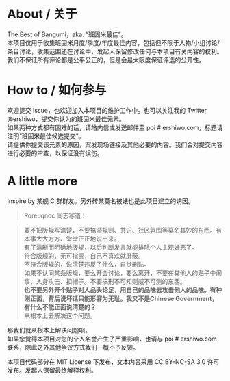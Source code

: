 # About / 关于

The Best of Bangumi，aka. “班固米最佳”。  
本项目仅用于收集班固米月度/季度/年度最佳内容，包括但不限于人物/小组讨论/条目讨论，收集范围还在讨论中，发起人保留修改任何与本项目有关内容的权利。  
我们不保证所有评论都是公平公正的，但是会最大限度保证评选的公开性。

# How to / 如何参与

欢迎提交 Issue，也欢迎加入本项目的维护工作中。也可以关注我的 Twitter @ershiwo，提交你认为的班固米最佳元素。  
如果两种方式都有困难的话，请站内信或发送邮件至 poi # ershiwo.com，标题请注明“班固米最佳候选提交”。  
请提供你提交该元素的原因，案发现场链接及其他必要的内容。我们会对提交内容进行必要的审查，以保证没有误伤。

# A little more

Inspire by 某舰 C 群群友。另外砖某莫名被婊也是此项目建立的诱因。  

>Roreuqnoc 同志写道：

>要不把版规写清楚，不要搞潜规则、共识、社区氛围等莫名其妙的东西。有本事大大方方、堂堂正正地说出来。  
有了清晰而明确地版规，以后判断发言就能排除个人主观好恶了。   
符合版规的，无可指责，自己不喜欢就屏蔽。  
不符合版规的，说清楚违反了什么，自觉删贴。  
如果不认同某条版规，要么开会讨论，要么离开，不要在其他人的贴子中闹事、人身攻击、扣帽子。不要搞刑不可知则威不可测的东西。  
**也不要另外开个贴子对人品头论足，用自己的品味去攻击他人的品味。有种刚正面，背后说坏话只能形容为无耻。我又不是Chinese Government，有什么不能正面说清楚的？**  
从根本上去解决这个问题。  

那我们就从根本上解决问题呗。  
如果您觉得本项目对您的个人名誉产生了严重影响，也请与 poi # ershiwo.com 联系，除此之外其他争议方式我们一概不予反馈。

本项目代码部分在 MIT License 下发布，文本内容采用 CC BY-NC-SA 3.0 许可发布。发起人保留最终解释权利。